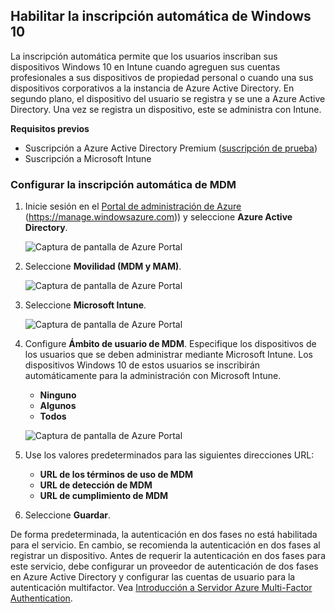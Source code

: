 ## <a name="enable-windows-10-automatic-enrollment"></a>Habilitar la inscripción automática de Windows 10

La inscripción automática permite que los usuarios inscriban sus dispositivos Windows 10 en Intune cuando agreguen sus cuentas profesionales a sus dispositivos de propiedad personal o cuando una sus dispositivos corporativos a la instancia de Azure Active Directory. En segundo plano, el dispositivo del usuario se registra y se une a Azure Active Directory. Una vez se registra un dispositivo, este se administra con Intune.

**Requisitos previos**
- Suscripción a Azure Active Directory Premium ([suscripción de prueba](http://go.microsoft.com/fwlink/?LinkID=816845))
- Suscripción a Microsoft Intune


### <a name="configure-automatic-mdm-enrollment"></a>Configurar la inscripción automática de MDM

1. Inicie sesión en el [Portal de administración de Azure](https://portal.azure.com) (https://manage.windowsazure.com)) y seleccione **Azure Active Directory**.

   ![Captura de pantalla de Azure Portal](../media/auto-enroll-azure-main.png)

2. Seleccione **Movilidad (MDM y MAM)**.

   ![Captura de pantalla de Azure Portal](../media/auto-enroll-mdm.png)

3. Seleccione **Microsoft Intune**.

   ![Captura de pantalla de Azure Portal](../media/auto-enroll-intune.png)

4. Configure **Ámbito de usuario de MDM**. Especifique los dispositivos de los usuarios que se deben administrar mediante Microsoft Intune. Los dispositivos Windows 10 de estos usuarios se inscribirán automáticamente para la administración con Microsoft Intune.

   - **Ninguno**
   - **Algunos**
   - **Todos**

   ![Captura de pantalla de Azure Portal](../media/auto-enroll-scope.png)

5. Use los valores predeterminados para las siguientes direcciones URL:
   - **URL de los términos de uso de MDM**
   - **URL de detección de MDM**
   - **URL de cumplimiento de MDM**

6. Seleccione **Guardar**.

De forma predeterminada, la autenticación en dos fases no está habilitada para el servicio. En cambio, se recomienda la autenticación en dos fases al registrar un dispositivo. Antes de requerir la autenticación en dos fases para este servicio, debe configurar un proveedor de autenticación de dos fases en Azure Active Directory y configurar las cuentas de usuario para la autenticación multifactor. Vea [Introducción a Servidor Azure Multi-Factor Authentication](https://docs.microsoft.com/azure/multi-factor-authentication/multi-factor-authentication-get-started-cloud).
